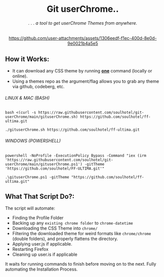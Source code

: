 <div align="center">

# Git userChrome..

###### . . . a tool to get userChrome Themes from anywhere.

https://github.com/user-attachments/assets/1306eedf-f1ec-400d-8e0d-9e0021b4a5e5

</div>

## How it Works:

- It can download any CSS theme by running <ins>**one**</ins> command (locally or online).
- Using a themes repo as the argument/flag allows you to grab any theme via github, codeberg, etc.

###### *LINUX & MAC (BASH)*
```
bash <(curl -s https://raw.githubusercontent.com/soulhotel/git-userChrome/main/gituserChrome.sh) https://github.com/soulhotel/ff-ultima.git
```
```
./gituserChrome.sh https://github.com/soulhotel/ff-ultima.git
```

###### *WINDOWS (POWERSHELL)*
```
powershell -NoProfile -ExecutionPolicy Bypass -Command "iex (irm 'https://raw.githubusercontent.com/soulhotel/git-userChrome/main/gituserChrome.ps1') -gitTheme 'https://github.com/soulhotel/FF-ULTIMA.git'"
```
```
.\gituserChrome.ps1 -gitTheme "https://github.com/soulhotel/ff-ultima.git"
```

## What That Script Do?:

The script will automate:
- Finding the Profile Folder
- Backing up any `existing chrome folder` to `chrome-datetime`
- Downloading the CSS Theme into `chrome/`
- Filtering the downloaded theme for weird formats like `chrome/chrome` (double folders), and properly flattens the directory.
- Applying user.js if applicable.
- Restarting Firefox
- Cleaning up user.is if applicable

It waits for running commands to finish before moving on to the next. Fully automating the Installation Process.
